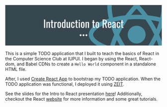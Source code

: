![Introduction To React](2020-03-13-163128_1365x356_scrot.png)

This is a simple TODO application that I built to teach the basics of React in the Computer Science Club at IUPUI.
I began by using the React, React-dom, and Babel CDNs to create a `Hello World` component in a standalone HTML file.

After, I used [Create React App](https://github.com/facebook/create-react-app) to bootstrap my TODO application.
When the TODO application was functional, I deployed it using [ZEIT](https://zeit.co).

See the slides for the Intro to React presentation [here](https://docs.google.com/presentation/d/1tfpYTlKZwPRQiQIxjUjzSn9AxeWPbxd61PPKZiLegxk/edit?usp=sharing)! Additionally, checkout the React [website](https://reactjs.org/) for more information and some great tutorials.
